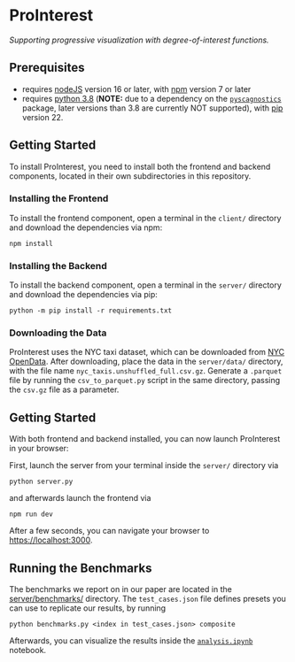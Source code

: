 # ProInterest
_Supporting progressive visualization with degree-of-interest functions._

## Prerequisites
* requires [nodeJS](https://nodejs.org/en/blog/release/v16.0.0/) version 16 or later, with [npm](https://www.npmjs.com/) version 7 or later
* requires [python 3.8](https://www.python.org/downloads/release/python-380/) (**NOTE:** due to a dependency on the [`pyscagnostics`](https://pypi.org/project/pyscagnostics/) package, later versions than 3.8 are currently NOT supported), with [pip]() version 22.

## Getting Started
To install ProInterest, you need to install both the frontend and backend components, located in their own subdirectories in this repository.


### Installing the Frontend
To install the frontend component, open a terminal in the `client/` directory and download the dependencies via npm:
```
npm install
```

### Installing the Backend
To install the backend component, open a terminal in the `server/` directory and download the dependencies via pip:
```
python -m pip install -r requirements.txt
```

### Downloading the Data
ProInterest uses the NYC taxi dataset, which can be downloaded from [NYC OpenData](https://data.cityofnewyork.us/Transportation/2018-Yellow-Taxi-Trip-Data/t29m-gskq). After downloading, place the data in the `server/data/` directory, with the file name `nyc_taxis.unshuffled_full.csv.gz`. Generate a `.parquet` file by running the `csv_to_parquet.py` script in the same directory, passing the `csv.gz` file as a parameter.


## Getting Started
With both frontend and backend installed, you can now launch ProInterest in your browser:

First, launch the server from your terminal inside the `server/` directory via
```
python server.py
```
and afterwards launch the frontend via
```
npm run dev
```
After a few seconds, you can navigate your browser to [https://localhost:3000](https://localhost:3000).


## Running the Benchmarks
The benchmarks we report on in our paper are located in the [server/benchmarks/](./server/benchmarks/) directory.
The `test_cases.json` file defines presets you can use to replicate our results, by running
```
python benchmarks.py <index in test_cases.json> composite
```
Afterwards, you can visualize the results inside the [`analysis.ipynb`](./server/benchmarks/analysis.ipynb) notebook.